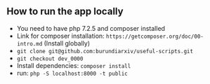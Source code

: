 ## How to run the app locally

-   You need to have php 7.2.5 and composer installed
-   Link for composer installation: `https://getcomposer.org/doc/00-intro.md` (Install globally)
-   `git clone git@github.com:burundiarxiv/useful-scripts.git`
-   `git checkout dev_0000`
-   Install dependencies: `composer install`
-   run: `php -S localhost:8000 -t public`
